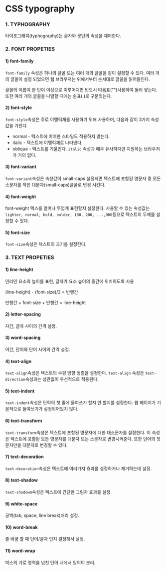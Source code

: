 # CSS typography

### 1. TYPHOGRAPHY

타이포그래피\(typhography\)는 글자와 문단의 속성을 제어한다.

### 2. FONT PROPETIES

#### 1\) font-family

`font-family` 속성은 하나의 글꼴 또는 여러 개의 글꼴을 같이 설정할 수 있다. 여러 개의 글꼴이 설정 되었으면 웹 브라우저는 위에서부터 순서대로 글꼴을 읽어들인다.  

글꼴의 이름이 한 단어 이상으로 이루어지면 반드시 따옴표\(""\)사용하여 둘러 쌓는다. 또한 여러 개의 글꼴을 나열할 때에는 쉼표\(,\)로 구분짓는다.

#### 2\) font-style

`font-style`속성은 주로 이탤릭체를 사용하기 위해 사용하며, 다음과 같이 3가지 속성값을 가진다.

* normal - 텍스트에 어떠한 스타일도 적용하지 않는다.
* italic - 텍스트에 이탤릭체로 나타낸다.
* oblique - 텍스트를 기울인다. `italic` 속성과 매우 유사하지만 지원하는 브라우저가 거의 없다.

#### 3\) font-variant

`font-variant`속성은 속성값이 small-caps 설정되면 텍스트에 포함된 영문자 중 모든 소문자를 작은 대문자\(small-caps\)글꼴로 변경 시킨다.

#### 4\) font-weight

font-weight 텍스를 얼머나 두껍게 표현할지 설정한다. 사용할 수 있는 속성값는 `lighter, normal, bold, bolder, 100, 200, ...,900`등으로 텍스트의 두꼐를 설정할 수 있다.

#### 5\) font-size

`font-size`속성은 텍스트의 크기를 설정한다.

### 3. TEXT PROPETIES

#### 1\) line-height

인라인 요소의 높이를 표현, 글자가 요소  높이의 중간에 위치하도록 사용

\(line-height\) - \(font-size\)/2 = 반행간

반행간 + font-size + 반행간 = line-height

#### 2\) letter-spacing

자간, 글자 사이의 간격 설정.

#### 3\) word-spacing

어간, 단어와 단어 사이의 간격 설정.

#### 4\) text-align

`text-align`속성은 텍스트의 수평 방향 정렬을 설정한다. `text-align` 속성은 `text-direction`속성과는 상관없이 우선적으로 적용된다.

#### 5\) text-indent

`text-indent`속성은 단락의 첫 줄에 들여쓰기 할지 안 할지를 설정한다. 웹 페이지가 기본적으로 들여쓰기가 설정되어있지 않다.

#### 6\) text-transform

`text-transform`속성은 텍스트에 포함된 영문자에 대한 대소문자를 설정한다. 이 속성은 텍스트에 포함된 모든 영문자를 대문자 또는 소문자로 변경시켜준다. 또한 단어의 첫 문자만을 대문자로 변경할 수 있다.

#### 7\) text-decoration

`text-decoration`속성은 텍스트에 여러가지 효과를 설정하거나 제거하는데 설정.

#### 8\) text-shadow

`text-shodowm`속성은 텍스트에 간단한 그림자 효과를 설정.

#### 9\) white-space

공백\(tab, space, line break\)처리 설정.

#### 10\) word-break

줄 바꿈 할 때 단어/글자 인지 결정해서 설정.

#### 11\) word-wrap

박스의 가로 영역을 넘친 단어 내에서 임의의 분리.

